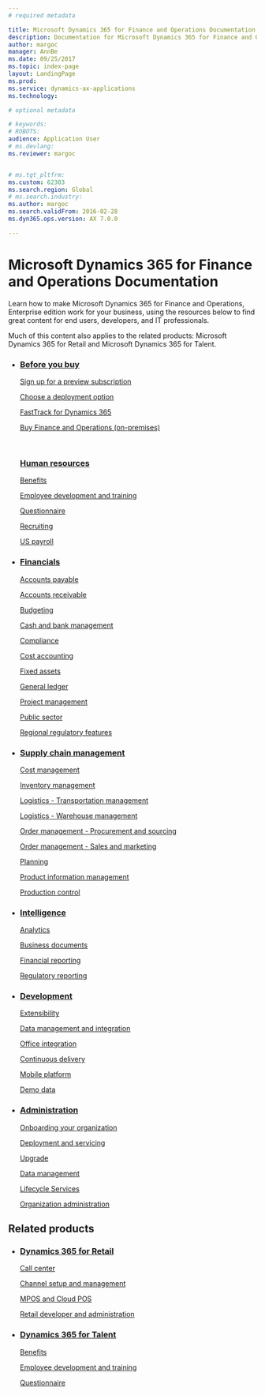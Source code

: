 ```yaml
---
# required metadata

title: Microsoft Dynamics 365 for Finance and Operations Documentation
description: Documentation for Microsoft Dynamics 365 for Finance and Operations, Enterprise edition. 
author: margoc
manager: AnnBe
ms.date: 09/25/2017
ms.topic: index-page
layout: LandingPage
ms.prod: 
ms.service: dynamics-ax-applications
ms.technology: 

# optional metadata

# keywords: 
# ROBOTS: 
audience: Application User
# ms.devlang: 
ms.reviewer: margoc


# ms.tgt_pltfrm: 
ms.custom: 62303
ms.search.region: Global
# ms.search.industry: 
ms.author: margoc
ms.search.validFrom: 2016-02-28
ms.dyn365.ops.version: AX 7.0.0

---
```


# Microsoft Dynamics 365 for Finance and Operations Documentation

Learn how to make Microsoft Dynamics 365 for Finance and Operations, Enterprise edition work for your business, using the resources below to find great content for end users, developers, and IT professionals. 

Much of this content also applies to the related products: Microsoft Dynamics 365 for Retail and Microsoft Dynamics 365 for Talent. 

<div id="main" class="v2">

<ul class="panelContent cardsF">
    <li>
        <div class="cardSize">
            <div class="cardPadding">
                <div class="card">
                    <div class="cardImageOuter">
                        <!-- <div class="cardImage">
                            <img src="/media/common/i_get-started.svg" alt="Get started icon" />
                        </div>-->
                    </div>
                    <div class="cardText">
                        <h3><a href="../fin-and-ops/get-started/before-you-buy">Before you buy</a></h3>
                        <p><a href="../dev-itpro/dev-tools/sign-up-preview-subscription">Sign up for a preview subscription</a></p>
                        <p><a href="../dev-itpro/deployment/choose-deployment-type">Choose a deployment option</a></p>
                        <p><a href="../fin-and-ops/get-started/fasttrack-dynamics-365-overview">FastTrack for Dynamics 365</a></p>
                        <p><a href="../fin-and-ops/get-started/purchase-on-premises">Buy Finance and Operations (on-premises)</a></p>
                        <br>
                        <H3><a href="hr/hr-landing-page">Human resources</a></h3>
<p><a href="../talent/manage-benefit-program">Benefits</a></p>
<p><a href="../talent/performance-management-overview">Employee development and training</a></p>
<p><a href="../talent/questionnaires">Questionnaire</a></p></p>
<p><a href="hr/manage-recruiting-process">Recruiting</a></p>
<p><a href="hr/localizations/noam-usa-payroll">US payroll</a>
                </div>
                </div>
            </div>
        </div>
    </li>
    <li>
        <div class="cardSize">
            <div class="cardPadding">
                <div class="card">
                    <div class="cardImageOuter">
                        <!-- <div class="cardImage">
                            <img src="/media/common/i_management.svg" alt="Design icon" />
                        </div>-->
                    </div>
                    <div class="cardText">
                        <h3><a href="../financials/index">Financials</a></h3>
<p><a href="../financials/accounts-payable/accounts-payable">Accounts payable</a></p>
<p><a href="../financials/accounts-receivable/accounts-receivable">Accounts receivable</a></p>
<p><a href="../financials/budgeting/budgeting-overview">Budgeting</a></p>
<p><a href="../financials/cash-bank-management/cash-bank-management">Cash and bank management</a></p>
<p><a href="../financials/general-ledger/audit-policy-rules">Compliance</a></p>
<p><a href="../financials/cost-accounting/cost-accounting-home-page">Cost accounting</a></p>
<p><a href="../financials/fixed-assets/fixed-assets">Fixed assets</a></p>
<p><a href="../financials/general-ledger/general-ledger">General ledger</a></p>
<p><a href="../financials/project-management/overview-project-management-accounting">Project management</a></p>
<p><a href="../financials/public-sector/public-sector-functionality">Public sector</a></p>
<p><a href="../dev-itpro/lcs-solutions/country-region">Regional regulatory features</a></p>
                    </div>
                </div>
            </div>
        </div>
    </li>
    <li>
        <div class="cardSize">
            <div class="cardPadding">
                <div class="card">
                  <div class="cardImageOuter">
                        <!--<div class="cardImage">
                            <img src="/media/common/i_upgrade.svg" alt="Publish icon" />
                        </div>-->
                    </div>
                    <div class="cardText">
<h3><a href="../supply-chain/index">Supply chain management</a></h3>
<p><a href="../supply-chain/cost-management/costing-sheets">Cost management</a></p>
<p><a href="../supply-chain/inventory/inventory-locations">Inventory management</a></p>
<p><a href="../supply-chain/transportation/transportation-management-overview">Logistics - Transportation management</a></p>
<p><a href="../supply-chain/warehousing/warehouse-configuration">Logistics - Warehouse management</a></p>
<p><a href="../supply-chain/procurement/procurement-sourcing-overview">Order management - Procurement and sourcing</a></p>
<p><a href="../supply-chain/sales-marketing/overview-sales-marketing">Order management - Sales and marketing</a></p><p><a href="../supply-chain/master-planning/master-plans">Planning</a></p>
<p><a href="../supply-chain/pim/product-information">Product information management</a></p>
<p><a href="../supply-chain/production-control/create-production-orders">Production control</a></p>
                    </div>
                </div>
            </div>
        </div>
    </li>
    <li>
        <div class="cardSize">
            <div class="cardPadding">
                <div class="card">
                    <div class="cardImageOuter">
                        <!--<div class="cardImage">
                            <img src="/media/common/i_api-reference.svg" alt="API Ref icon" />
                        </div>-->
                    </div>
                    <div class="cardText">
<h3><a href="../dev-itpro/analytics/information-access-reporting">Intelligence</a></h3>
<p><a href="../dev-itpro/analytics/analytics">Analytics</a></p>
 <p><a href="../dev-itpro/analytics/document-reporting-services">Business documents</a></p>
<p><a href="../dev-itpro/analytics/financial-reporting-intro">Financial reporting</a></p>
<p><a href="../dev-itpro/analytics/general-electronic-reporting">Regulatory reporting</a></p>
                    </div>
                </div>
            </div>
        </div>
    </li>
    <li>
        <div class="cardSize">
            <div class="cardPadding">
                <div class="card">
                    <div class="cardImageOuter">
                        <!--<div class="cardImage">
                            <img src="/media/common/i_multi-connect.svg" alt="Related links icon" />
                        </div>-->
                    </div>
                    <div class="cardText">
                       <h3><a href="../dev-itpro/dev-tools/developer-home-page">Development</h3>
<p><a href="../dev-itpro/extensibility/extensibility-home-page">Extensibility</a></p>
<p><a href="../dev-itpro/data-entities/data-entities">Data management and integration</a></p>
<p><a href="../dev-itpro/office-integration/office-integration">Office integration</a></p>
<p><a href="../dev-itpro/dev-tools/continuous-delivery-home-page">Continuous delivery</a></p>
<p><a href="../dev-itpro/mobile-apps/platform/mobile-platform-home-page">Mobile platform</a></p>
<p><a href="../fin-and-ops/get-started/demo-data">Demo data</a></p>
                    </div>
                </div>
            </div>
        </div>
    </li>
        <li>
        <div class="cardSize">
            <div class="cardPadding">
                <div class="card">
                    <div class="cardImageOuter">
                        <!--<div class="cardImage">
                            <img src="/media/common/i_multi-connect.svg" alt="Related links icon" />
                        </div>-->
                    </div>
                    <div class="cardText">
<h3><a href="../dev-itpro/sysadmin/system-administration-home-page">Administration</h3>
<p><a href="../fin-and-ops/get-started/onboarding-home">Onboarding your organization</a></p>
<p><a href="../dev-itpro/deployment/deploy-demo-environment">Deployment and servicing</a></p>
<p><a href="../dev-itpro/migration-upgrade/upgrade-home-page">Upgrade</a></p>
<p><a href="../dev-itpro/data-entities/data-management-integration-data-entity">Data management</a></p>
<p><a href="../dev-itpro/lifecycle-services/lcs">Lifecycle Services</a></p>
<p><a href="../fin-and-ops/organization-administration/organization-administration-home-page">Organization administration</a></p>
                    </div>
                </div>
            </div>
        </div>
    </li>
</ul>

<h2>Related products</h2>

<ul class="panelContent cardsF">
    <li>
        <div class="cardSize">
            <div class="cardPadding">
                <div class="card">
                    <div class="cardImageOuter">
                        <!--<div class="cardImage">
                            <img src="/media/common/i_multi-connect.svg" alt="Related links icon" />
                        </div>-->
                    </div>
                    <div class="cardText">
<h3><a href="../retail/index">Dynamics 365 for Retail</a></h3>
<p><a href="../retail/call-center-functionality">Call center</p>
<p><a href="../retail/define-maintain-retail-channels">Channel setup and management</p>
<p><a href="../retail/retail-peripherals-overview">MPOS and Cloud POS</p>
<p><a href="../retail/dev-itpro/dev-retail-home-page">Retail developer and administration</p>
                    </div>
                </div>
            </div>
        </div>
    </li>
    <li>
        <div class="cardSize">
            <div class="cardPadding">
                <div class="card">
                    <div class="cardImageOuter">
                        <!--<div class="cardImage">
                            <img src="/media/common/i_multi-connect.svg" alt="Related links icon" />
                        </div>-->
                    </div>
                    <div class="cardText">
<h3><a href="../talent/index">Dynamics 365 for Talent</a></h3>
<p><a href="../talent/manage-benefit-program">Benefits</a></p>
<p><a href="../talent/performance-management-overview">Employee development and training</a></p>
<p><a href="../talent/questionnaires">Questionnaire</a></p>
                    </div>
                </div>
            </div>
        </div>
    </li>

</ul>

